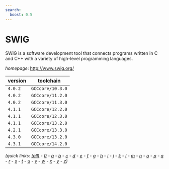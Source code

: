 ```yaml
---
search:
  boost: 0.5
---
```

# SWIG

SWIG is a software development tool that connects programs written in C and C++ with  a variety of high-level programming languages.

*homepage*: <http://www.swig.org/>

version | toolchain
--------|----------
``4.0.2`` | ``GCCcore/10.3.0``
``4.0.2`` | ``GCCcore/11.2.0``
``4.0.2`` | ``GCCcore/11.3.0``
``4.1.1`` | ``GCCcore/12.2.0``
``4.1.1`` | ``GCCcore/12.3.0``
``4.1.1`` | ``GCCcore/13.2.0``
``4.2.1`` | ``GCCcore/13.3.0``
``4.3.0`` | ``GCCcore/13.2.0``
``4.3.1`` | ``GCCcore/14.2.0``


*(quick links: [(all)](../index.md) - [0](../0/index.md) - [a](../a/index.md) - [b](../b/index.md) - [c](../c/index.md) - [d](../d/index.md) - [e](../e/index.md) - [f](../f/index.md) - [g](../g/index.md) - [h](../h/index.md) - [i](../i/index.md) - [j](../j/index.md) - [k](../k/index.md) - [l](../l/index.md) - [m](../m/index.md) - [n](../n/index.md) - [o](../o/index.md) - [p](../p/index.md) - [q](../q/index.md) - [r](../r/index.md) - [s](../s/index.md) - [t](../t/index.md) - [u](../u/index.md) - [v](../v/index.md) - [w](../w/index.md) - [x](../x/index.md) - [y](../y/index.md) - [z](../z/index.md))*

